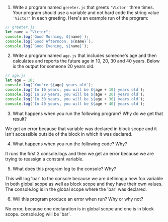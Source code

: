 1. Write a program named `greeter.js` that greets `'Victor'` three times. Your program should use a variable and not hard code the string value `'Victor'` in each greeting. Here's an example run of the program:

```js
// greeter.js
let name = "Victor";
console.log(`Good Morning, ${name}`);
console.log(`Good Afternoon, ${name}`);
console.log(`Good Evening, ${name}`);
```

2. Write a program named `age.js` that includes someone's age and then calculates and reports the future age in 10, 20, 30 and 40 years. Below is the output for someone 20 years old.

```js
// age.js
let age = 18;
console.log(`You're ${age} years old`);
console.log(`In 10 years, you will be ${age + 10} years old`);
console.log(`In 20 years, you will be ${age + 20} years old`);
console.log(`In 30 years, you will be ${age + 30} years old`);
console.log(`In 40 years, you will be ${age + 40} years old`);
```

3. What happens when you run the following program? Why do we get that result?

We get an error because that variable was declared in block scope and it isn't accessible outside of the block in which it was declared.

4. What happens when you run the following code? Why?

It runs the first 3 console.logs and then we get an error because we are trying to reassign a constant variable.

5. What does this program log to the console? Why?

This will log 'bar' to the console because we are defining a new foo variable in both global scope as well as block scope and they have their own values. The console.log is in the global scope where the 'bar' was declared.

6. Will this program produce an error when run? Why or why not?

No error, because one declaration is in global scope and one is in block scope. console.log will be 'bar'.
